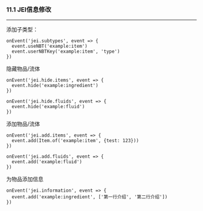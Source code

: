 ### 11.1 JEI信息修改

------



添加子类型：

```
onEvent('jei.subtypes', event => {
  event.useNBT('example:item')
  event.userNBTKey('example:item', 'type')
})
```

隐藏物品/流体

```
onEvent('jei.hide.items', event => {
  event.hide('example:ingredient')
})

onEvent('jei.hide.fluids', event => {
  event.hide('example:fluid')
})
```

添加物品/流体

```
onEvent('jei.add.items', event => {
  event.add(Item.of('example:item', {test: 123}))
})

onEvent('jei.add.fluids', event => {
  event.add('example:fluid')
})
```

为物品添加信息

```
onEvent('jei.information', event => {
  event.add('example:ingredient', ['第一行介绍', '第二行介绍'])
})
```

